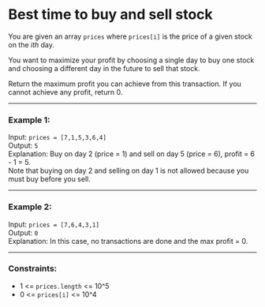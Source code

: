 # Best time to buy and sell stock

You are given an array `prices` where `prices[i]` is the price of a given stock on the *ith* day.

You want to maximize your profit by choosing a single day to buy one stock and choosing a different day in the future to sell that stock.

Return the maximum profit you can achieve from this transaction. If you cannot achieve any profit, return 0.

---

### Example 1:

Input: `prices = [7,1,5,3,6,4]`  
Output: `5`  
Explanation: Buy on day 2 (price = 1) and sell on day 5 (price = 6), profit = 6 - 1 = 5.  
Note that buying on day 2 and selling on day 1 is not allowed because you must buy before you sell.

---

### Example 2:

Input: `prices = [7,6,4,3,1]`  
Output: `0`  
Explanation: In this case, no transactions are done and the max profit = 0.

---

### Constraints:

- 1 <= `prices.length` <= 10^5  
- 0 <= `prices[i]` <= 10^4